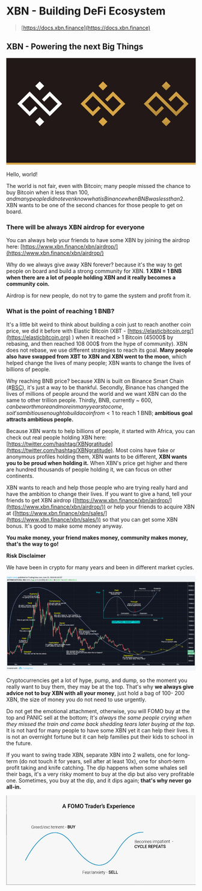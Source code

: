 # XBN - Building DeFi Ecosystem

> [https://docs.xbn.finance](https://docs.xbn.finance)

## XBN - Powering the next Big Things

![1 XBN to be equal to 1 BNB](.gitbook/assets/eulqy59xcaa2ljr.jpg)

Hello, world!

The world is not fair, even with Bitcoin; many people missed the chance to buy Bitcoin when it less than 100$, and many people did not even know what is Binance when BNB was less than 2$. XBN wants to be one of the second chances for those people to get on board.

### There will be always XBN airdrop for everyone

You can always help your friends to have some XBN by joining the airdrop here: [https://www.xbn.finance/xbn/airdrop/](https://www.xbn.finance/xbn/airdrop/)

Why do we always give away XBN forever? because it's the way to get people on board and build a strong community for XBN. **1 XBN = 1 BNB when there are a lot of people holding XBN and it really becomes a community coin.**

Airdrop is for new people, do not try to game the system and profit from it.

### What is the point of reaching 1 BNB?

It's a little bit weird to think about building a coin just to reach another coin price, we did it before with Elastic Bitcoin (XBT - [https://elasticbitcoin.org/](https://elasticbitcoin.org) ) when it reached > 1 Bitcoin (45000$ by rebasing, and then reached 108 000$ from the hype of community). XBN does not rebase, we use different strategies to reach its goal. **Many people also have swapped from XBT to XBN and XBN went to the moon**, which helped change the lives of many people; XBN wants to change the lives of billions of people.

Why reaching BNB price? because XBN is built on Binance Smart Chain (#[BSC](https://twitter.com/hashtag/BSC)), it's just a way to be thankful. Secondly, Binance has changed the lives of millions of people around the world and we want XBN can do the same to other trillion people. Thirdly, BNB, currently \~ 600$, can be worth more and more in many years to come, so it's ambitious enough to build a coin from < 1$ to reach 1 BNB; **ambitious goal attracts ambitious people.**

Because XBN wants to help billions of people, it started with Africa, you can check out real people holding XBN here: [https://twitter.com/hashtag/XBNgratitude](https://twitter.com/hashtag/XBNgratitude). Most coins have fake or anonymous profiles holding them, XBN wants to be different, **XBN wants you to be proud when holding it.** When XBN's price get higher and there are hundred thousands of people holding it, we can focus on other continents.

XBN wants to reach and help those people who are trying really hard and have the ambition to change their lives. If you want to give a hand, tell your friends to get XBN airdrop ([https://www.xbn.finance/xbn/airdrop/](https://www.xbn.finance/xbn/airdrop/)) or help your friends to acquire XBN at ([https://www.xbn.finance/xbn/sales/](https://www.xbn.finance/xbn/sales/)) so that you can get some XBN bonus. It's good to make some money anyway.

**You make money, your friend makes money, community makes money, that's the way to go!**

**Risk Disclaimer**

We have been in crypto for many years and been in different market cycles.

![Bitcoi market cycles](<.gitbook/assets/image (1).png>)

Cryptocurrencies get a lot of hype, pump, and dump, so the moment you really want to buy them, they may be at the top. That's why **we always give advice not to buy XBN with all your money**, just hold a bag of 100- 200 XBN, the size of money you do not need to use urgently.

Do not get the emotional attachment, otherwise, you will FOMO buy at the top and PANIC sell at the bottom; _It's always the same people crying when they missed the train and came back shedding tears later buying at the top_. It is not hard for many people to have some XBN yet it can help their lives. It is not an overnight fortune but it can help families put their kids to school in the future.

If you want to swing trade XBN, separate XBN into 2 wallets, one for long-term (do not touch it for years, sell after at least 10x), one for short-term profit taking and knife catching. The dip happens when some whales sell their bags, it's a very risky moment to buy at the dip but also very profitable one. Sometimes, you buy at the dip, and it dips again; **that's why never go all-in.**

![](.gitbook/assets/image.png)
